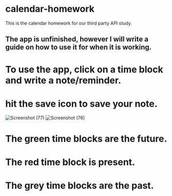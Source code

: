 # calendar-homework
This is the calendar homework for our third party API study.
## The app is unfinished, however I will write a guide on how to use it for when it is working.

# To use the app, click on a time block and write a note/reminder.
# hit the save icon to save your note.

![Screenshot (77)](https://user-images.githubusercontent.com/98980336/163071705-6003e439-68ba-435c-818f-3ed0f04b5b45.png)
![Screenshot (76)](https://user-images.githubusercontent.com/98980336/163071768-08bb0dea-668c-4309-a6cf-70a52ee64a77.png)

# The green time blocks are the future.
# The red time block is present.
# The grey time blocks are the past.

